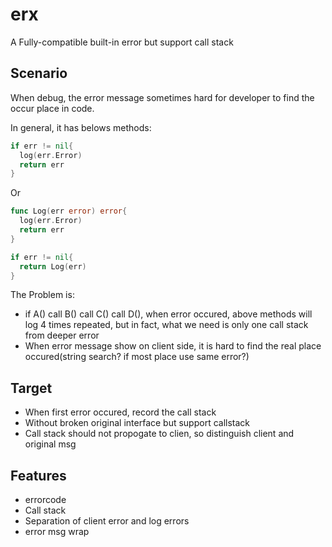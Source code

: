 # erx
A Fully-compatible built-in error but support call stack

## Scenario
When debug, the error message sometimes hard for developer to find the occur place in code. 

In general, it has belows methods:
```go
if err != nil{
  log(err.Error)
  return err
}
```
Or
```go
func Log(err error) error{
  log(err.Error)
  return err
}

if err != nil{
  return Log(err)
}
```
The Problem is:
- if A() call B() call C() call D(), when error occured, above methods will log 4 times repeated, but in fact, what we need is only one call stack from deeper error
- When error message show on client side, it is hard to find the real place occured(string search? if most place use same error?)



## Target
- When first error occured, record the call stack
- Without broken original interface but support callstack
- Call stack should not propogate to clien, so distinguish client and original msg


## Features
- errorcode
- Call stack
- Separation of client error and log errors
- error msg wrap